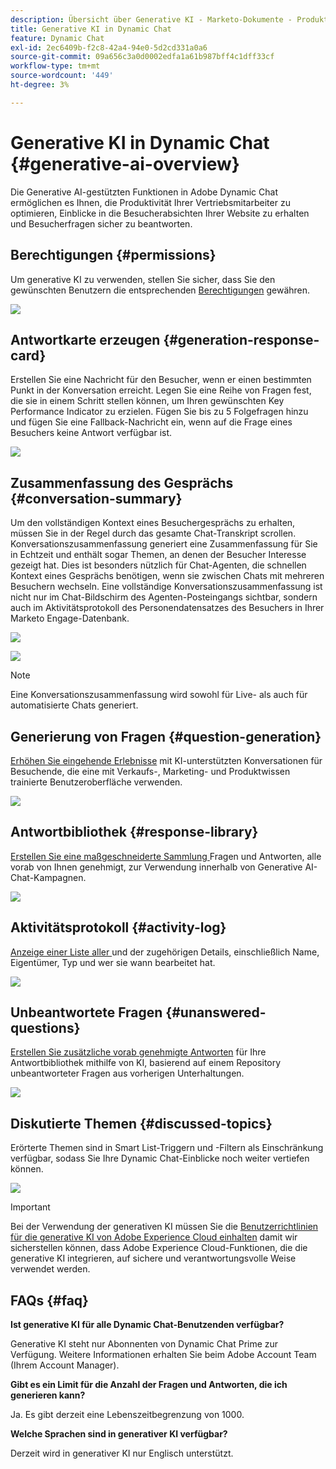 ```yaml
---
description: Übersicht über Generative KI - Marketo-Dokumente - Produktdokumentation
title: Generative KI in Dynamic Chat
feature: Dynamic Chat
exl-id: 2ec6409b-f2c8-42a4-94e0-5d2cd331a0a6
source-git-commit: 09a656c3a0d0002edfa1a61b987bff4c1dff33cf
workflow-type: tm+mt
source-wordcount: '449'
ht-degree: 3%

---
```


# Generative KI in Dynamic Chat {#generative-ai-overview}

Die Generative AI-gestützten Funktionen in Adobe Dynamic Chat ermöglichen es Ihnen, die Produktivität Ihrer Vertriebsmitarbeiter zu optimieren, Einblicke in die Besucherabsichten Ihrer Website zu erhalten und Besucherfragen sicher zu beantworten.

## Berechtigungen {#permissions}

Um generative KI zu verwenden, stellen Sie sicher, dass Sie den gewünschten Benutzern die entsprechenden [Berechtigungen](/help/marketo/product-docs/demand-generation/dynamic-chat/setup-and-configuration/permissions.md) gewähren.

![](assets/generative-ai-overview-1.png)

## Antwortkarte erzeugen {#generation-response-card}

Erstellen Sie eine Nachricht für den Besucher, wenn er einen bestimmten Punkt in der Konversation erreicht. Legen Sie eine Reihe von Fragen fest, die sie in einem Schritt stellen können, um Ihren gewünschten Key Performance Indicator zu erzielen. Fügen Sie bis zu 5 Folgefragen hinzu und fügen Sie eine Fallback-Nachricht ein, wenn auf die Frage eines Besuchers keine Antwort verfügbar ist.

![](assets/generative-ai-overview-2.png)

## Zusammenfassung des Gesprächs {#conversation-summary}

Um den vollständigen Kontext eines Besuchergesprächs zu erhalten, müssen Sie in der Regel durch das gesamte Chat-Transkript scrollen. Konversationszusammenfassung generiert eine Zusammenfassung für Sie in Echtzeit und enthält sogar Themen, an denen der Besucher Interesse gezeigt hat. Dies ist besonders nützlich für Chat-Agenten, die schnellen Kontext eines Gesprächs benötigen, wenn sie zwischen Chats mit mehreren Besuchern wechseln. Eine vollständige Konversationszusammenfassung ist nicht nur im Chat-Bildschirm des Agenten-Posteingangs sichtbar, sondern auch im Aktivitätsprotokoll des Personendatensatzes des Besuchers in Ihrer Marketo Engage-Datenbank.

![](assets/generative-ai-overview-3.png)

![](assets/generative-ai-overview-4.png)

>[!NOTE]
>
>Eine Konversationszusammenfassung wird sowohl für Live- als auch für automatisierte Chats generiert.

## Generierung von Fragen {#question-generation}

[Erhöhen Sie eingehende Erlebnisse](/help/marketo/product-docs/demand-generation/dynamic-chat/generative-ai/question-generation.md) mit KI-unterstützten Konversationen für Besuchende, die eine mit Verkaufs-, Marketing- und Produktwissen trainierte Benutzeroberfläche verwenden.

![](assets/generative-ai-overview-5.png)

## Antwortbibliothek {#response-library}

[Erstellen Sie eine maßgeschneiderte Sammlung ](/help/marketo/product-docs/demand-generation/dynamic-chat/generative-ai/response-library.md) Fragen und Antworten, alle vorab von Ihnen genehmigt, zur Verwendung innerhalb von Generative AI-Chat-Kampagnen.

![](assets/generative-ai-overview-6.png)

## Aktivitätsprotokoll {#activity-log}

[Anzeige einer Liste aller ](/help/marketo/product-docs/demand-generation/dynamic-chat/generative-ai/activity-log.md) und der zugehörigen Details, einschließlich Name, Eigentümer, Typ und wer sie wann bearbeitet hat.

![](assets/generative-ai-overview-7.png)

## Unbeantwortete Fragen {#unanswered-questions}

[Erstellen Sie zusätzliche vorab genehmigte Antworten](/help/marketo/product-docs/demand-generation/dynamic-chat/generative-ai/unanswered-questions.md) für Ihre Antwortbibliothek mithilfe von KI, basierend auf einem Repository unbeantworteter Fragen aus vorherigen Unterhaltungen.

![](assets/generative-ai-overview-8.png)

## Diskutierte Themen {#discussed-topics}

Erörterte Themen sind in Smart List-Triggern und -Filtern als Einschränkung verfügbar, sodass Sie Ihre Dynamic Chat-Einblicke noch weiter vertiefen können.

![](assets/generative-ai-overview-9.png)

>[!IMPORTANT]
>
>Bei der Verwendung der generativen KI müssen Sie die [Benutzerrichtlinien für die generative KI von Adobe Experience Cloud einhalten](https://www.adobe.com/legal/licenses-terms/adobe-dx-gen-ai-user-guidelines.html) damit wir sicherstellen können, dass Adobe Experience Cloud-Funktionen, die die generative KI integrieren, auf sichere und verantwortungsvolle Weise verwendet werden.

## FAQs {#faq}

**Ist generative KI für alle Dynamic Chat-Benutzenden verfügbar?**

Generative KI steht nur Abonnenten von Dynamic Chat Prime zur Verfügung. Weitere Informationen erhalten Sie beim Adobe Account Team (Ihrem Account Manager).

**Gibt es ein Limit für die Anzahl der Fragen und Antworten, die ich generieren kann?**

Ja. Es gibt derzeit eine Lebenszeitbegrenzung von 1000.

**Welche Sprachen sind in generativer KI verfügbar?**

Derzeit wird in generativer KI nur Englisch unterstützt.
